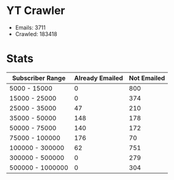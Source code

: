 # YT Crawler
- Emails: 3711
- Crawled: 183418

# Stats
| Subscriber Range  | Already Emailed | Not Emailed |
|-------|-------|-------|
| 5000 - 15000 | 0 | 800 |
| 15000 - 25000 | 0 | 374 |
| 25000 - 35000 | 47 | 210 |
| 35000 - 50000 | 148 | 178 |
| 50000 - 75000 | 140 | 172 |
| 75000 - 100000 | 176 | 70 |
| 100000 - 300000 | 62 | 751 |
| 300000 - 500000 | 0 | 279 |
| 500000 - 1000000 | 0 | 304 |
